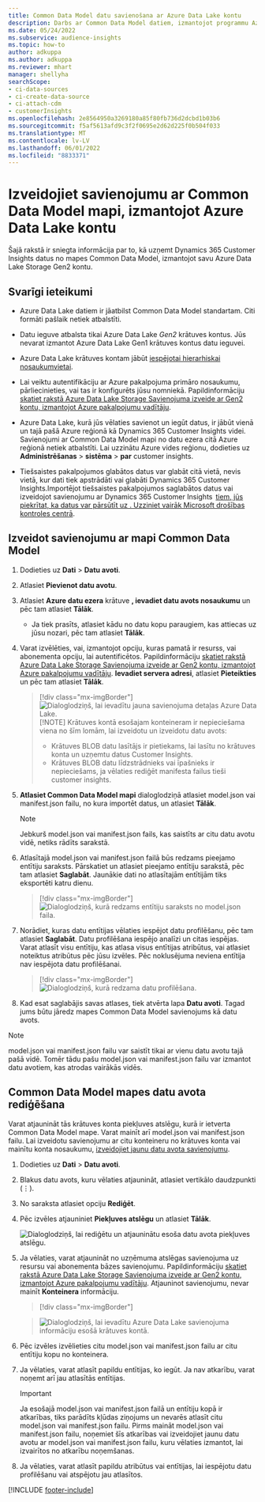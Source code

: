 ```yaml
---
title: Common Data Model datu savienošana ar Azure Data Lake kontu
description: Darbs ar Common Data Model datiem, izmantojot programmu Azure Data Lake Storage.
ms.date: 05/24/2022
ms.subservice: audience-insights
ms.topic: how-to
author: adkuppa
ms.author: adkuppa
ms.reviewer: mhart
manager: shellyha
searchScope:
- ci-data-sources
- ci-create-data-source
- ci-attach-cdm
- customerInsights
ms.openlocfilehash: 2e8564950a3269180a85f80fb736d2dcbd1b03b6
ms.sourcegitcommit: f5af5613afd9c3f2f0695e2d62d225f0b504f033
ms.translationtype: MT
ms.contentlocale: lv-LV
ms.lasthandoff: 06/01/2022
ms.locfileid: "8833371"
---
```

# <a name="connect-to-a-common-data-model-folder-using-an-azure-data-lake-account"></a>Izveidojiet savienojumu ar Common Data Model mapi, izmantojot Azure Data Lake kontu

Šajā rakstā ir sniegta informācija par to, kā uzņemt Dynamics 365 Customer Insights datus no mapes Common Data Model, izmantojot savu Azure Data Lake Storage Gen2 kontu.

## <a name="important-considerations"></a>Svarīgi ieteikumi

- Azure Data Lake datiem ir jāatbilst Common Data Model standartam. Citi formāti pašlaik netiek atbalstīti.

- Datu ieguve atbalsta tikai Azure Data Lake *Gen2* krātuves kontus. Jūs nevarat izmantot Azure Data Lake Gen1 krātuves kontus datu ieguvei.

- Azure Data Lake krātuves kontam jābūt [iespējotai hierarhiskai nosaukumvietai](/azure/storage/blobs/data-lake-storage-namespace).

- Lai veiktu autentifikāciju ar Azure pakalpojuma primāro nosaukumu, pārliecinieties, vai tas ir konfigurēts jūsu nomniekā. Papildinformāciju [skatiet rakstā Azure Data Lake Storage Savienojuma izveide ar Gen2 kontu, izmantojot Azure pakalpojumu vadītāju](connect-service-principal.md).

- Azure Data Lake, kurā jūs vēlaties savienot un iegūt datus, ir jābūt vienā un tajā pašā Azure reģionā kā Dynamics 365 Customer Insights videi. Savienojumi ar Common Data Model mapi no datu ezera citā Azure reģionā netiek atbalstīti. Lai uzzinātu Azure vides reģionu, dodieties uz **Administrēšanas** > **sistēma** > **par** customer insights.

- Tiešsaistes pakalpojumos glabātos datus var glabāt citā vietā, nevis vietā, kur dati tiek apstrādāti vai glabāti Dynamics 365 Customer Insights.Importējot tiešsaistes pakalpojumos saglabātos datus vai izveidojot savienojumu ar Dynamics 365 Customer Insights  [tiem, jūs piekrītat, ka datus var pārsūtīt uz . Uzziniet vairāk Microsoft drošības kontroles centrā](https://www.microsoft.com/trust-center).

## <a name="connect-to-a-common-data-model-folder"></a>Izveidot savienojumu ar mapi Common Data Model

1. Dodieties uz **Dati** > **Datu avoti**.

1. Atlasiet **Pievienot datu avotu**.

1. Atlasiet **Azure datu ezera** krātuve **, ievadiet datu avots nosaukumu** un pēc tam atlasiet **Tālāk**.

   - Ja tiek prasīts, atlasiet kādu no datu kopu paraugiem, kas attiecas uz jūsu nozari, pēc tam atlasiet **Tālāk**.

1. Varat izvēlēties, vai, izmantojot opciju, kuras pamatā ir resurss, vai abonementa opciju, lai autentificētos. Papildinformāciju [skatiet rakstā Azure Data Lake Storage Savienojuma izveide ar Gen2 kontu, izmantojot Azure pakalpojumu vadītāju](connect-service-principal.md). **Ievadiet servera adresi**, atlasiet **Pieteikties** un pēc tam atlasiet **Tālāk**.
   > [!div class="mx-imgBorder"]
   > ![Dialoglodziņš, lai ievadītu jauna savienojuma detaļas Azure Data Lake.](media/enter-new-storage-details.png)
   > [!NOTE]
   > Krātuves kontā esošajam konteineram ir nepieciešama viena no šīm lomām, lai izveidotu un izveidotu datu avots:
   >
   >  - Krātuves BLOB datu lasītājs ir pietiekams, lai lasītu no krātuves konta un uzņemtu datus Customer Insights. 
   >  - Krātuves BLOB datu līdzstrādnieks vai īpašnieks ir nepieciešams, ja vēlaties rediģēt manifesta failus tieši customer insights.

1. **Atlasiet Common Data Model mapi** dialoglodziņā atlasiet model.json vai manifest.json failu, no kura importēt datus, un atlasiet **Tālāk**.
   > [!NOTE]
   > Jebkurš model.json vai manifest.json fails, kas saistīts ar citu datu avotu vidē, netiks rādīts sarakstā.

1. Atlasītajā model.json vai manifest.json failā būs redzams pieejamo entītiju saraksts. Pārskatiet un atlasiet pieejamo entītiju sarakstā, pēc tam atlasiet **Saglabāt**. Jaunākie dati no atlasītajām entītijām tiks eksportēti katru dienu.
   > [!div class="mx-imgBorder"]
   > ![Dialoglodziņš, kurā redzams entītiju saraksts no model.json faila.](media/review-entities.png)

1. Norādiet, kuras datu entītijas vēlaties iespējot datu profilēšanu, pēc tam atlasiet **Saglabāt**. Datu profilēšana iespējo analīzi un citas iespējas. Varat atlasīt visu entītiju, kas atlasa visus entītijas atribūtus, vai atlasiet noteiktus atribūtus pēc jūsu izvēles. Pēc noklusējuma neviena entītija nav iespējota datu profilēšanai.
   > [!div class="mx-imgBorder"]
   > ![Dialoglodziņš, kurā redzama datu profilēšana.](media/dataprofiling-entities.png)

1. Kad esat saglabājis savas atlases, tiek atvērta lapa **Datu avoti**. Tagad jums būtu jāredz mapes Common Data Model savienojums kā datu avots.

> [!NOTE]
> model.json vai manifest.json failu var saistīt tikai ar vienu datu avotu tajā pašā vidē. Tomēr tādu pašu model.json vai manifest.json failu var izmantot datu avotiem, kas atrodas vairākās vidēs.

## <a name="edit-a-common-data-model-folder-data-source"></a>Common Data Model mapes datu avota rediģēšana

Varat atjaunināt tās krātuves konta piekļuves atslēgu, kurā ir ietverta Common Data Model mape. Varat mainīt arī model.json vai manifest.json failu. Lai izveidotu savienojumu ar citu konteineru no krātuves konta vai mainītu konta nosaukumu, [izveidojiet jaunu datu avota savienojumu](#connect-to-a-common-data-model-folder).

1. Dodieties uz **Dati** > **Datu avoti**.

2. Blakus datu avots, kuru vēlaties atjaunināt, atlasiet vertikālo daudzpunkti (&vellip;).

3. No saraksta atlasiet opciju **Rediģēt**.

4. Pēc izvēles atjauniniet **Piekļuves atslēgu** un atlasiet **Tālāk**.

   ![Dialoglodziņš, lai rediģētu un atjauninātu esoša datu avota piekļuves atslēgu.](media/edit-access-key.png)

5. Ja vēlaties, varat atjaunināt no uzņēmuma atslēgas savienojuma uz resursu vai abonementa bāzes savienojumu. Papildinformāciju [skatiet rakstā Azure Data Lake Storage Savienojuma izveide ar Gen2 kontu, izmantojot Azure pakalpojumu vadītāju](connect-service-principal.md). Atjauninot savienojumu, nevar mainīt **Konteinera** informāciju.
   > [!div class="mx-imgBorder"]

   > ![Dialoglodziņš, lai ievadītu Azure Data Lake savienojuma informāciju esošā krātuves kontā.](media/enter-existing-storage-details.png)

6. Pēc izvēles izvēlieties citu model.json vai manifest.json failu ar citu entītiju kopu no konteinera.

7. Ja vēlaties, varat atlasīt papildu entītijas, ko iegūt. Ja nav atkarību, varat noņemt arī jau atlasītās entītijas.

   > [!IMPORTANT]
   > Ja esošajā model.json vai manifest.json failā un entītiju kopā ir atkarības, tiks parādīts kļūdas ziņojums un nevarēs atlasīt citu model.json vai manifest.json failu. Pirms maināt model.json vai manifest.json failu, noņemiet šīs atkarības vai izveidojiet jaunu datu avotu ar model.json vai manifest.json failu, kuru vēlaties izmantot, lai izvairītos no atkarību noņemšanas.

8. Ja vēlaties, varat atlasīt papildu atribūtus vai entītijas, lai iespējotu datu profilēšanu vai atspējotu jau atlasītos.

[!INCLUDE [footer-include](includes/footer-banner.md)]
